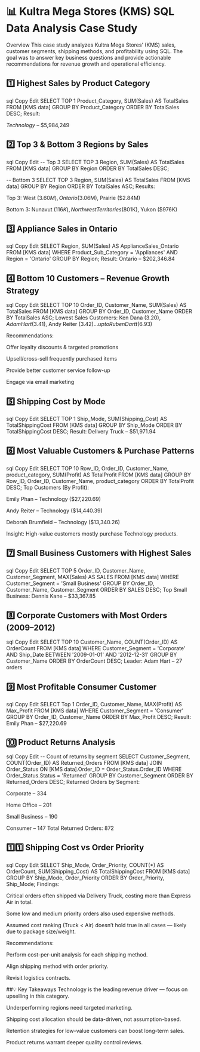 # 📊 Kultra Mega Stores (KMS) SQL Data Analysis Case Study
Overview
This case study analyzes Kultra Mega Stores’ (KMS) sales, customer segments, shipping methods, and profitability using SQL.
The goal was to answer key business questions and provide actionable recommendations for revenue growth and operational efficiency.

## 1️⃣ Highest Sales by Product Category
sql
Copy
Edit
SELECT TOP 1 Product_Category, SUM(Sales) AS TotalSales
FROM [KMS data]
GROUP BY Product_Category
ORDER BY TotalSales DESC;
Result:

*Technology* – $5,984,249

## 2️⃣ Top 3 & Bottom 3 Regions by Sales
sql
Copy
Edit
-- Top 3
SELECT TOP 3 Region, SUM(Sales) AS TotalSales
FROM [KMS data]
GROUP BY Region
ORDER BY TotalSales DESC;

-- Bottom 3
SELECT TOP 3 Region, SUM(Sales) AS TotalSales
FROM [KMS data]
GROUP BY Region
ORDER BY TotalSales ASC;
Results:

Top 3: West ($3.60M), Ontario ($3.06M), Prairie ($2.84M)

Bottom 3: Nunavut ($116K), Northwest Territories ($801K), Yukon ($976K)

## 3️⃣ Appliance Sales in Ontario
sql
Copy
Edit
SELECT Region, SUM(Sales) AS ApplianceSales_Ontario
FROM [KMS data]
WHERE Product_Sub_Category = 'Appliances' AND Region = 'Ontario'
GROUP BY Region;
Result:
Ontario – $202,346.84

## 4️⃣ Bottom 10 Customers – Revenue Growth Strategy
sql
Copy
Edit
SELECT TOP 10 Order_ID, Customer_Name, SUM(Sales) AS TotalSales
FROM [KMS data]
GROUP BY Order_ID, Customer_Name
ORDER BY TotalSales ASC;
Lowest Sales Customers:
Ken Dana ($3.20), Adam Hart ($3.41), Andy Reiter ($3.42) … up to Ruben Dartt ($6.93)

Recommendations:

Offer loyalty discounts & targeted promotions

Upsell/cross-sell frequently purchased items

Provide better customer service follow-up

Engage via email marketing

## 5️⃣ Shipping Cost by Mode
sql
Copy
Edit
SELECT TOP 1 Ship_Mode, SUM(Shipping_Cost) AS TotalShippingCost
FROM [KMS data]
GROUP BY Ship_Mode
ORDER BY TotalShippingCost DESC;
Result:
Delivery Truck – $51,971.94

## 6️⃣ Most Valuable Customers & Purchase Patterns
sql
Copy
Edit
SELECT TOP 10 Row_ID, Order_ID, Customer_Name, product_category, SUM(Profit) AS TotalProfit
FROM [KMS data]
GROUP BY Row_ID, Order_ID, Customer_Name, product_category
ORDER BY TotalProfit DESC;
Top Customers (By Profit):

Emily Phan – Technology ($27,220.69)

Andy Reiter – Technology ($14,440.39)

Deborah Brumfield – Technology ($13,340.26)

Insight: High-value customers mostly purchase Technology products.

## 7️⃣ Small Business Customers with Highest Sales
sql
Copy
Edit
SELECT TOP 5 Order_ID, Customer_Name, Customer_Segment, MAX(Sales) AS SALES
FROM [KMS data]
WHERE Customer_Segment = 'Small Business'
GROUP BY Order_ID, Customer_Name, Customer_Segment
ORDER BY SALES DESC;
Top Small Business: Dennis Kane – $33,367.85

## 8️⃣ Corporate Customers with Most Orders (2009–2012)
sql
Copy
Edit
SELECT TOP 10 Customer_Name, COUNT(Order_ID) AS OrderCount
FROM [KMS data]
WHERE Customer_Segment = 'Corporate'
  AND Ship_Date BETWEEN '2009-01-01' AND '2012-12-31'
GROUP BY Customer_Name
ORDER BY OrderCount DESC;
Leader: Adam Hart – 27 orders

## 9️⃣ Most Profitable Consumer Customer
sql
Copy
Edit
SELECT Top 1 Order_ID, Customer_Name, MAX(Profit) AS Max_Profit
FROM [KMS data]
WHERE Customer_Segment = 'Consumer'
GROUP BY Order_ID, Customer_Name
ORDER BY Max_Profit DESC;
Result: Emily Phan – $27,220.69

## 🔟 Product Returns Analysis
sql
Copy
Edit
-- Count of returns by segment
SELECT Customer_Segment, COUNT(Order_ID) AS Returned_Orders
FROM [KMS data]
JOIN Order_Status ON [KMS data].Order_ID = Order_Status.Order_ID
WHERE Order_Status.Status = 'Returned'
GROUP BY Customer_Segment
ORDER BY Returned_Orders DESC;
Returned Orders by Segment:

Corporate – 334

Home Office – 201

Small Business – 190

Consumer – 147
Total Returned Orders: 872

## 1️⃣1️⃣ Shipping Cost vs Order Priority
sql
Copy
Edit
SELECT Ship_Mode, Order_Priority, COUNT(*) AS OrderCount, SUM(Shipping_Cost) AS TotalShippingCost
FROM [KMS data]
GROUP BY Ship_Mode, Order_Priority
ORDER BY Order_Priority, Ship_Mode;
Findings:

Critical orders often shipped via Delivery Truck, costing more than Express Air in total.

Some low and medium priority orders also used expensive methods.

Assumed cost ranking (Truck < Air) doesn’t hold true in all cases — likely due to package size/weight.

Recommendations:

Perform cost-per-unit analysis for each shipping method.

Align shipping method with order priority.

Revisit logistics contracts.

##💡 Key Takeaways
Technology is the leading revenue driver — focus on upselling in this category.

Underperforming regions need targeted marketing.

Shipping cost allocation should be data-driven, not assumption-based.

Retention strategies for low-value customers can boost long-term sales.

Product returns warrant deeper quality control reviews.


